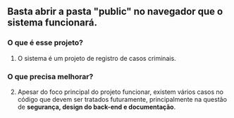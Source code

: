 ## Basta abrir a pasta "public" no navegador que o sistema funcionará.

### O que é esse projeto?
1. O sistema é um projeto de registro de casos criminais. 

### O que precisa melhorar?
2. Apesar do foco principal do projeto funcionar, existem vários casos no código que devem ser tratados futuramente, principalmente na questão de <strong>segurança, design do back-end e documentação</strong>.